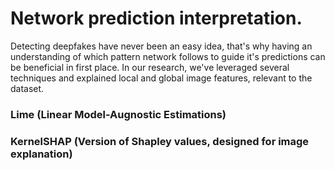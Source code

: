 # Network prediction interpretation.

Detecting deepfakes have never been an easy idea, that's why
having an understanding of which pattern network follows
to guide it's predictions can be beneficial in first place.
In our research, we've leveraged several techniques and 
explained local and global image features, relevant to the dataset.

### Lime (Linear Model-Augnostic Estimations)

[]("./imgs/lime/lime_analysis.png")

### KernelSHAP (Version of Shapley values, designed for image explanation)

[]("./imgs/shap/shapley_analysis.png")




